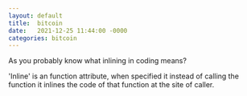 ```yaml
---
layout: default
title:  bitcoin
date:   2021-12-25 11:44:00 -0000
categories: bitcoin
---
```


As you probably know what inlining in coding means? 

'Inline' is an function attribute, when specified it instead of calling the function it inlines the code of that function at the site of caller. 

